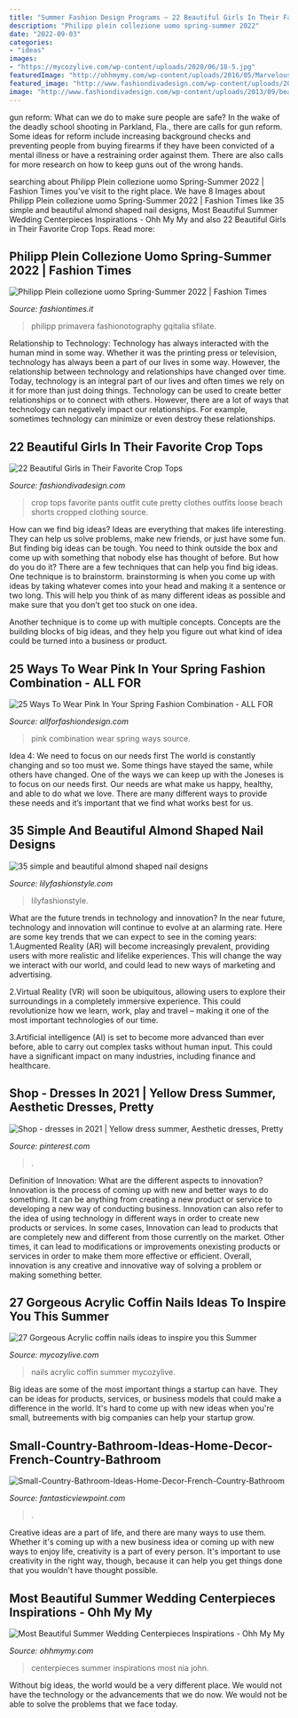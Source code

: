 ```yaml
---
title: "Summer Fashion Design Programs ~ 22 Beautiful Girls In Their Favorite Crop Tops"
description: "Philipp plein collezione uomo spring-summer 2022"
date: "2022-09-03"
categories:
- "ideas"
images:
- "https://mycozylive.com/wp-content/uploads/2020/06/18-5.jpg"
featuredImage: "http://ohhmymy.com/wp-content/uploads/2016/05/Marvelous-Summer-Wedding-Centerpieces.jpg"
featured_image: "http://www.fashiondivadesign.com/wp-content/uploads/2013/09/beautiful-top-15.jpg"
image: "http://www.fashiondivadesign.com/wp-content/uploads/2013/09/beautiful-top-15.jpg"
---
```



gun reform: What can we do to make sure people are safe?
In the wake of the deadly school shooting in Parkland, Fla., there are calls for gun reform. Some ideas for reform include increasing background checks and preventing people from buying firearms if they have been convicted of a mental illness or have a restraining order against them. There are also calls for more research on how to keep guns out of the wrong hands.

	

		
searching about Philipp Plein collezione uomo Spring-Summer 2022 | Fashion Times you've visit to the right place. We have 8 Images about Philipp Plein collezione uomo Spring-Summer 2022 | Fashion Times like 35 simple and beautiful almond shaped nail designs, Most Beautiful Summer Wedding Centerpieces Inspirations - Ohh My My and also 22 Beautiful Girls in Their Favorite Crop Tops. Read more:
		
    
## Philipp Plein Collezione Uomo Spring-Summer 2022 | Fashion Times

<img loading=lazy src="https://www.fashiontimes.it/wp-content/uploads/2021/06/Philipp-Plein-SS22-Menswear-85.jpg" onerror="this.onerror=null;this.src='https://tse4.mm.bing.net/th?id=OIP.aRp3F5Oz7sfWsr0dRwEsuwHaLH&amp;pid=15.1';" alt="Philipp Plein collezione uomo Spring-Summer 2022 | Fashion Times">

_Source: fashiontimes.it_

>philipp primavera fashionotography gqitalia sfilate. 

	

Relationship to Technology:
Technology has always interacted with the human mind in some way. Whether it was the printing press or television, technology has always been a part of our lives in some way. However, the relationship between technology and relationships have changed over time. 
Today, technology is an integral part of our lives and often times we rely on it for more than just doing things. Technology can be used to create better relationships or to connect with others. However, there are a lot of ways that technology can negatively impact our relationships. For example, sometimes technology can minimize or even destroy these relationships.

    
## 22 Beautiful Girls In Their Favorite Crop Tops

<img loading=lazy src="http://www.fashiondivadesign.com/wp-content/uploads/2013/09/beautiful-top-15.jpg" onerror="this.onerror=null;this.src='https://tse2.mm.bing.net/th?id=OIP.3GvnlcjaYQai2pMN0e4XYQHaK3&amp;pid=15.1';" alt="22 Beautiful Girls in Their Favorite Crop Tops">

_Source: fashiondivadesign.com_

>crop tops favorite pants outfit cute pretty clothes outfits loose beach shorts cropped clothing source. 

	

How can we find big ideas?
Ideas are everything that makes life interesting. They can help us solve problems, make new friends, or just have some fun. But finding big ideas can be tough. You need to think outside the box and come up with something that nobody else has thought of before. But how do you do it? There are a few techniques that can help you find big ideas. 
One technique is to brainstorm. brainstorming is when you come up with ideas by taking whatever comes into your head and making it a sentence or two long. This will help you think of as many different ideas as possible and make sure that you don’t get too stuck on one idea. 

Another technique is to come up with multiple concepts. Concepts are the building blocks of big ideas, and they help you figure out what kind of idea could be turned into a business or product.

    
## 25 Ways To Wear Pink In Your Spring Fashion Combination - ALL FOR

<img loading=lazy src="https://allforfashiondesign.com/wp-content/uploads/2014/03/p-4-600x900.jpg" onerror="this.onerror=null;this.src='https://tse4.mm.bing.net/th?id=OIP.dGsJMBeSvAvs1cjR_yB2qwHaLH&amp;pid=15.1';" alt="25 Ways To Wear Pink In Your Spring Fashion Combination - ALL FOR">

_Source: allforfashiondesign.com_

>pink combination wear spring ways source. 

	

Idea 4: We need to focus on our needs first
The world is constantly changing and so too must we. Some things have stayed the same, while others have changed. One of the ways we can keep up with the Joneses is to focus on our needs first. Our needs are what make us happy, healthy, and able to do what we love. There are many different ways to provide these needs and it’s important that we find what works best for us.

    
## 35 Simple And Beautiful Almond Shaped Nail Designs

<img loading=lazy src="https://lilyfashionstyle.com/wp-content/uploads/2021/04/31-5-768x1152.jpg" onerror="this.onerror=null;this.src='https://tse2.mm.bing.net/th?id=OIP.z0zP5cK2UUflcOSa590GmQHaLH&amp;pid=15.1';" alt="35 simple and beautiful almond shaped nail designs">

_Source: lilyfashionstyle.com_

>lilyfashionstyle. 

	

What are the future trends in technology and innovation?
In the near future, technology and innovation will continue to evolve at an alarming rate. Here are some key trends that we can expect to see in the coming years:
1.Augmented Reality (AR) will become increasingly prevalent, providing users with more realistic and lifelike experiences. This will change the way we interact with our world, and could lead to new ways of marketing and advertising.

2.Virtual Reality (VR) will soon be ubiquitous, allowing users to explore their surroundings in a completely immersive experience. This could revolutionize how we learn, work, play and travel – making it one of the most important technologies of our time.

3.Artificial intelligence (AI) is set to become more advanced than ever before, able to carry out complex tasks without human input. This could have a significant impact on many industries, including finance and healthcare.

    
## Shop - Dresses In 2021 | Yellow Dress Summer, Aesthetic Dresses, Pretty

<img loading=lazy src="https://i.pinimg.com/736x/02/c7/12/02c712663f29ea2acd33ea156413ea16.jpg" onerror="this.onerror=null;this.src='https://tse1.mm.bing.net/th?id=OIP.6G_XL-EPRVW1OczpN_r0FAAAAA&amp;pid=15.1';" alt="Shop - dresses in 2021 | Yellow dress summer, Aesthetic dresses, Pretty">

_Source: pinterest.com_

>. 

	

Definition of Innovation: What are the different aspects to innovation?
Innovation is the process of coming up with new and better ways to do something. It can be anything from creating a new product or service to developing a new way of conducting business. Innovation can also refer to the idea of using technology in different ways in order to create new products or services. In some cases, Innovation can lead to products that are completely new and different from those currently on the market. Other times, it can lead to modifications or improvements onexisting products or services in order to make them more effective or efficient. Overall, innovation is any creative and innovative way of solving a problem or making something better.

    
## 27 Gorgeous Acrylic Coffin Nails Ideas To Inspire You This Summer

<img loading=lazy src="https://mycozylive.com/wp-content/uploads/2020/06/18-5.jpg" onerror="this.onerror=null;this.src='https://tse3.mm.bing.net/th?id=OIP.ScbiKBCq57fpJryqS8M74wHaKi&amp;pid=15.1';" alt="27 Gorgeous Acrylic coffin nails ideas to inspire you this Summer">

_Source: mycozylive.com_

>nails acrylic coffin summer mycozylive. 

	

Big ideas are some of the most important things a startup can have. They can be ideas for products, services, or business models that could make a difference in the world. It's hard to come up with new ideas when you're small, butreements with big companies can help your startup grow.

    
## Small-Country-Bathroom-Ideas-Home-Decor-French-Country-Bathroom

<img loading=lazy src="https://www.fantasticviewpoint.com/wp-content/uploads/2016/07/Small-Country-Bathroom-Ideas-Home-Decor-French-Country-Bathroom.jpg" onerror="this.onerror=null;this.src='https://tse3.mm.bing.net/th?id=OIP.KPCvaTwcmPbuelFAJcC14AHaLG&amp;pid=15.1';" alt="Small-Country-Bathroom-Ideas-Home-Decor-French-Country-Bathroom">

_Source: fantasticviewpoint.com_

>. 

	

Creative ideas are a part of life, and there are many ways to use them. Whether it's coming up with a new business idea or coming up with new ways to enjoy life, creativity is a part of every person. It's important to use creativity in the right way, though, because it can help you get things done that you wouldn't have thought possible.

    
## Most Beautiful Summer Wedding Centerpieces Inspirations - Ohh My My

<img loading=lazy src="http://ohhmymy.com/wp-content/uploads/2016/05/Marvelous-Summer-Wedding-Centerpieces.jpg" onerror="this.onerror=null;this.src='https://tse4.mm.bing.net/th?id=OIP.SERZqPI3ZY3iJhtE6Hkp8QHaLw&amp;pid=15.1';" alt="Most Beautiful Summer Wedding Centerpieces Inspirations - Ohh My My">

_Source: ohhmymy.com_

>centerpieces summer inspirations most nia john. 

	

Without big ideas, the world would be a very different place. We would not have the technology or the advancements that we do now. We would not be able to solve the problems that we face today.


